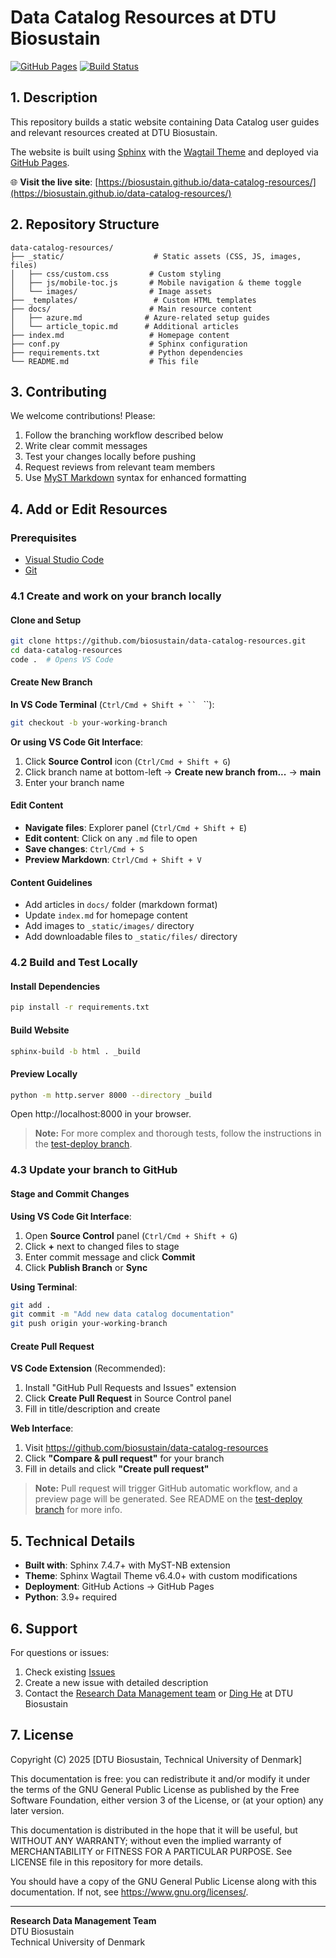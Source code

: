 # Data Catalog Resources at DTU Biosustain

[![GitHub Pages](https://img.shields.io/badge/GitHub%20Pages-Live-brightgreen)](https://biosustain.github.io/data-catalog-resources/)
[![Build Status](https://github.com/biosustain/data-catalog-resources/workflows/build-and-save-website/badge.svg)](https://github.com/biosustain/data-catalog-resources/actions)

## 1. Description

This repository builds a static website containing Data Catalog user guides and relevant resources created at DTU Biosustain.

The website is built using [Sphinx](https://www.sphinx-doc.org/en/master/usage/index.html) with the [Wagtail Theme](https://pypi.org/project/sphinx-wagtail-theme/) and deployed via [GitHub Pages](https://docs.github.com/en/pages/getting-started-with-github-pages/configuring-a-publishing-source-for-your-github-pages-site).

🌐 **Visit the live site**: [https://biosustain.github.io/data-catalog-resources/](https://biosustain.github.io/data-catalog-resources/)

## 2. Repository Structure

```
data-catalog-resources/
├── _static/                    # Static assets (CSS, JS, images, files)
│   ├── css/custom.css         # Custom styling
│   ├── js/mobile-toc.js       # Mobile navigation & theme toggle
│   └── images/                # Image assets
├── _templates/                 # Custom HTML templates
├── docs/                      # Main resource content
│   ├── azure.md              # Azure-related setup guides
│   └── article_topic.md      # Additional articles
├── index.md                   # Homepage content
├── conf.py                    # Sphinx configuration
├── requirements.txt           # Python dependencies
└── README.md                  # This file
```

## 3. Contributing

We welcome contributions! Please:

1. Follow the branching workflow described below
2. Write clear commit messages
3. Test your changes locally before pushing
4. Request reviews from relevant team members
5. Use [MyST Markdown](https://myst-parser.readthedocs.io/) syntax for enhanced formatting

## 4. Add or Edit Resources

### Prerequisites
- [Visual Studio Code](https://code.visualstudio.com/download)
- [Git](https://git-scm.com/book/en/v2/Getting-Started-Installing-Git)

### 4.1 Create and work on your branch locally

#### Clone and Setup
```bash
git clone https://github.com/biosustain/data-catalog-resources.git
cd data-catalog-resources
code .  # Opens VS Code
```

#### Create New Branch
**In VS Code Terminal** (`Ctrl/Cmd + Shift + `` ` ``):
```bash
git checkout -b your-working-branch
```

**Or using VS Code Git Interface**:
1. Click **Source Control** icon (`Ctrl/Cmd + Shift + G`)
2. Click branch name at bottom-left → **Create new branch from...** → **main**
3. Enter your branch name

#### Edit Content
- **Navigate files**: Explorer panel (`Ctrl/Cmd + Shift + E`)
- **Edit content**: Click on any `.md` file to open
- **Save changes**: `Ctrl/Cmd + S`
- **Preview Markdown**: `Ctrl/Cmd + Shift + V`

#### Content Guidelines
- Add articles in `docs/` folder (markdown format)
- Update `index.md` for homepage content
- Add images to `_static/images/` directory
- Add downloadable files to `_static/files/` directory

### 4.2 Build and Test Locally

#### Install Dependencies
```bash
pip install -r requirements.txt
```

#### Build Website
```bash
sphinx-build -b html . _build
```

#### Preview Locally
```bash
python -m http.server 8000 --directory _build
```
Open http://localhost:8000 in your browser.

> **Note:** For more complex and thorough tests, follow the instructions in the [test-deploy branch](https://github.com/biosustain/data-catalog-resources/blob/test-deploy/README_test_deploy.md).

### 4.3 Update your branch to GitHub

#### Stage and Commit Changes
**Using VS Code Git Interface**:
1. Open **Source Control** panel (`Ctrl/Cmd + Shift + G`)
2. Click **+** next to changed files to stage
3. Enter commit message and click **Commit**
4. Click **Publish Branch** or **Sync**

**Using Terminal**:
```bash
git add .
git commit -m "Add new data catalog documentation"
git push origin your-working-branch
```

#### Create Pull Request
**VS Code Extension** (Recommended):
1. Install "GitHub Pull Requests and Issues" extension
2. Click **Create Pull Request** in Source Control panel
3. Fill in title/description and create

**Web Interface**:
1. Visit https://github.com/biosustain/data-catalog-resources
2. Click **"Compare & pull request"** for your branch
3. Fill in details and click **"Create pull request"**

> **Note:** Pull request will trigger GitHub automatic workflow, and a preview page will be generated. See README on the [test-deploy branch](https://github.com/biosustain/data-catalog-resources/blob/test-deploy/README_test_deploy.md) for more info.

## 5. Technical Details

- **Built with**: Sphinx 7.4.7+ with MyST-NB extension
- **Theme**: Sphinx Wagtail Theme v6.4.0+ with custom modifications
- **Deployment**: GitHub Actions → GitHub Pages
- **Python**: 3.9+ required

## 6. Support

For questions or issues:

1. Check existing [Issues](https://github.com/biosustain/data-catalog-resources/issues)
2. Create a new issue with detailed description
3. Contact the [Research Data Management team](mailto:rdm@biosustain.dtu.dk) or [Ding He](mailto:dinghe@biosustain.dtu.dk) at DTU Biosustain

## 7. License

Copyright (C) 2025 [DTU Biosustain, Technical University of Denmark]

This documentation is free: you can redistribute it and/or modify
it under the terms of the GNU General Public License as published by
the Free Software Foundation, either version 3 of the License, or
(at your option) any later version.

This documentation is distributed in the hope that it will be useful,
but WITHOUT ANY WARRANTY; without even the implied warranty of
MERCHANTABILITY or FITNESS FOR A PARTICULAR PURPOSE. See LICENSE file 
in this repository for more details.

You should have a copy of the GNU General Public License
along with this documentation. If not, see <https://www.gnu.org/licenses/>.

---

**Research Data Management Team**  
DTU Biosustain  
Technical University of Denmark
